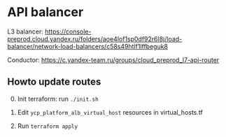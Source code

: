 # API balancer

L3 balancer: https://console-preprod.cloud.yandex.ru/folders/aoe4lof1sp0df92r6l8j/load-balancer/network-load-balancers/c58s49htlf1lffbeguk8

Conductor: https://c.yandex-team.ru/groups/cloud_preprod_l7-api-router

## Howto update routes

0. Init terraform: run `./init.sh`

1. Edit `ycp_platform_alb_virtual_host` resources in virtual_hosts.tf

2. Run `terraform apply`
